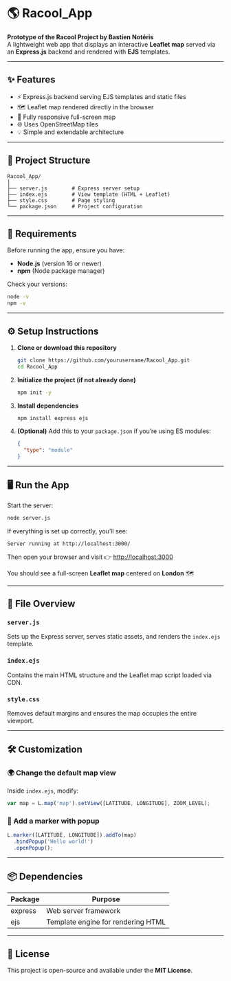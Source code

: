 # 🌎 Racool_App

**Prototype of the Racool Project by Bastien Notéris**  
A lightweight web app that displays an interactive **Leaflet map** served via an **Express.js** backend and rendered with **EJS** templates.

---

## ✨ Features

- ⚡ Express.js backend serving EJS templates and static files  
- 🗺️ Leaflet map rendered directly in the browser  
- 📱 Fully responsive full-screen map  
- 🌐 Uses OpenStreetMap tiles  
- 💡 Simple and extendable architecture  

---

## 🧩 Project Structure

```
Racool_App/
│
├── server.js        # Express server setup
├── index.ejs        # View template (HTML + Leaflet)
├── style.css        # Page styling
└── package.json     # Project configuration
```

---

## 🧰 Requirements

Before running the app, ensure you have:

- **Node.js** (version 16 or newer)  
- **npm** (Node package manager)

Check your versions:

```bash
node -v
npm -v
```

---

## ⚙️ Setup Instructions

1. **Clone or download this repository**

   ```bash
   git clone https://github.com/yourusername/Racool_App.git
   cd Racool_App
   ```

2. **Initialize the project (if not already done)**

   ```bash
   npm init -y
   ```

3. **Install dependencies**

   ```bash
   npm install express ejs
   ```

4. **(Optional)** Add this to your `package.json` if you’re using ES modules:

   ```json
   {
     "type": "module"
   }
   ```

---

## 🖥️ Run the App

Start the server:

```bash
node server.js
```

If everything is set up correctly, you’ll see:

```
Server running at http://localhost:3000/
```

Then open your browser and visit 👉 [http://localhost:3000](http://localhost:3000)

You should see a full-screen **Leaflet map** centered on **London** 🗺️

---

## 🧾 File Overview

### `server.js`
Sets up the Express server, serves static assets, and renders the `index.ejs` template.

### `index.ejs`
Contains the main HTML structure and the Leaflet map script loaded via CDN.

### `style.css`
Removes default margins and ensures the map occupies the entire viewport.

---

## 🛠️ Customization

### 🌍 Change the default map view
Inside `index.ejs`, modify:
```js
var map = L.map('map').setView([LATITUDE, LONGITUDE], ZOOM_LEVEL);
```

### 📍 Add a marker with popup
```js
L.marker([LATITUDE, LONGITUDE]).addTo(map)
  .bindPopup('Hello world!')
  .openPopup();
```

---

## 📦 Dependencies

| Package | Purpose |
|----------|----------|
| express | Web server framework |
| ejs | Template engine for rendering HTML |

---

## 📜 License

This project is open-source and available under the **MIT License**.